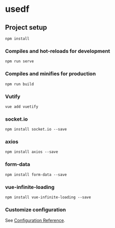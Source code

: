 # usedf

## Project setup
```
npm install
```

### Compiles and hot-reloads for development
```
npm run serve
```

### Compiles and minifies for production
```
npm run build
```

### Vutify
```
vue add vuetify
```

### socket.io
```
npm install socket.io --save
```
### axios
```
npm install axios --save
```

### form-data
```
npm install form-data --save
```


### vue-infinite-loading
```
npm install vue-infinite-loading --save
```



### Customize configuration
See [Configuration Reference](https://cli.vuejs.org/config/).
